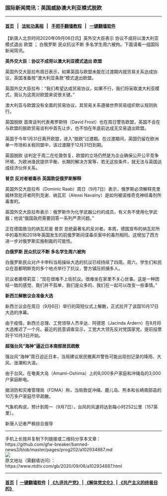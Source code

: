 ### 国际新闻简讯：英国威胁澳大利亚模式脱欧
------------------------

#### [首页](https://github.com/gfw-breaker/banned-news3/blob/master/README.md) &nbsp;&nbsp;|&nbsp;&nbsp; [法轮功真相](https://github.com/begood0513/basic/blob/master/README.md)  &nbsp;&nbsp;|&nbsp;&nbsp; [手把手翻墙教程](https://github.com/gfw-breaker/guides/wiki)  &nbsp;&nbsp;|&nbsp;&nbsp; [一键翻墙软件](https://github.com/gfw-breaker/nogfw/blob/master/README.md)  



<div><div class="post_content" itemprop="articleBody">
 <p>
  【新唐人北京时间2020年09月06日讯】英外交大臣表示 协议不成将以澳大利亚模式退出
  <ok href="https://www.ntdtv.com/gb/欧盟.htm">
   欧盟
  </ok>
  ；
  <ok href="https://www.ntdtv.com/gb/白俄罗斯.htm">
   白俄罗斯
  </ok>
  民众抗议不断 多名学生周六被拘。下面请看一组国际新闻简讯。
 </p>
 <p>
  <strong>
   英外交大臣：协议不成将以澳大利亚模式退出
   <ok href="https://www.ntdtv.com/gb/欧盟.htm">
    欧盟
   </ok>
  </strong>
 </p>
 <p>
  英国外交大臣拉布周日表示，如果英国与欧盟未能在过渡期内就贸易关系达成协议，英国准备按“澳大利亚条款”模式退出欧盟。
 </p>
 <p>
  英国外交大臣拉布：“我们希望达成贸易协议，如果不行，我们将采取澳大利亚模式，我认为这周对欧盟来说很关键。”
 </p>
 <p>
  澳大利亚与欧盟没有全面的贸易协议，其贸易关系遵循世界贸易组织默认规则执行。
 </p>
 <p>
  <ok href="https://www.ntdtv.com/gb/英国脱欧.htm">
   英国脱欧
  </ok>
  首席谈判代表弗罗斯特（David Frost）也在周日警告欧盟，英国不会在与欧盟的脱欧贸易谈判中首先让步，也不怕在年底前达成无交易退出欧盟。
 </p>
 <p>
  英国于今年1月31日离开欧盟，进入“脱欧”过渡期。在过渡期间，英国仍留在欧洲单一市场和关税同盟中，该过渡期于12月31日到期。
 </p>
 <p>
  <ok href="https://www.ntdtv.com/gb/英国脱欧.htm">
   英国脱欧
  </ok>
  谈判定于周二在伦敦恢复，欧盟的立场仍然是为企业确保公开公平竞争环境，为欧洲渔民提供平衡、长期的解决方案等，若无这些条件，就无法与英国达成经济伙伴关系。
 </p>
 <p>
  <strong>
   <ok href="https://www.ntdtv.com/gb/普京.htm">
    普京
   </ok>
   反对者被毒杀 英国敦促俄罗斯解释
  </strong>
 </p>
 <p>
  英国外交大臣拉布（Dominic Raab）周日（9月7日）表示，俄罗斯必须解释克里姆林宫批评者阿列克谢．纳瓦尼（Alexei Navalny）是如何被诺维奇克神经毒剂所毒害的。
 </p>
 <p>
  英国外交大臣拉布表示：俄罗斯作为化学武器公约的成员，有义务不使用化学武器；他说“俄国政府需要回答一系列严肃问题。”
 </p>
 <p>
  正在德国救治的纳瓦尼是
  <ok href="https://www.ntdtv.com/gb/普京.htm">
   普京
  </ok>
  总统最著名的反对者。本周，德国宣布的纳瓦尼所中的毒剂和2018年英国发生的前俄罗斯间谍毒杀案中的毒剂相同。这增加了西方进一步对俄罗斯实施制裁的可能性。
 </p>
 <p>
  <strong>
   <ok href="https://www.ntdtv.com/gb/白俄罗斯.htm">
    白俄罗斯
   </ok>
   民众抗议不断 多名学生周六被拘
  </strong>
 </p>
 <p>
  白俄罗斯民众对卢卡申科当局操纵大选的抗议已经持续了四周。周六，学生们和民众在首都明斯克的多个地点举行了抗议，警方镇压抓捕多人。
 </p>
 <p>
  抗议者娜塔莉亚：“现在很难不上街抗议。很难坐在家里不关心世事。这是一种团结一致的感觉、我们并不孤单，我们是众多的、我们在一起可以改变一些事情。”
 </p>
 <p>
  <strong>
   新西兰解散议会准备大选
  </strong>
 </p>
 <p>
  新西兰议会在周日（9月6日）举行的简短仪式上解散，正式拉开了该国10月17日大选的序幕。
 </p>
 <p>
  由于疫情，新西兰总理、工党领导人杰辛达．阿德恩（Jacinda Ardern）在8月将大选推迟了一个月。最近的民意调查显示，工党大大领先反对党国家党。提前投票将于10月3日开始。
 </p>
 <p>
  <strong>
   超强台风“海神”逼近日本南部居民疏散
  </strong>
 </p>
 <p>
  强台风“海神”周日迫近日本，当局建议居民撤离幷警告可能出现创记录的降雨、大风、涨潮和大浪。
 </p>
 <p>
  由于台风，在奄美大岛（Amami-Oshima）上的8,000多户家庭和冲绳岛的3,000户家庭断电。
 </p>
 <p>
  据消防和灾难管理局（FDMA）称，当局敦促冲绳、鹿儿岛、熊本和长崎南部县的10万多户家庭尽早疏散。
 </p>
 <p>
  气象机构说，预计到周一（9月7日），台风的风速将达到每小时252公里（157英里）。
 </p>
 <p>
  新唐人记者严枫综合报导
 </p>
 <div class="single_ad">
 </div>
</div>
</div>
<hr/>
手机上长按并复制下列链接或二维码分享本文章：<br/>
https://github.com/gfw-breaker/banned-news3/blob/master/pages/prog202/a102934887.md <br/>
<a href='https://github.com/gfw-breaker/banned-news3/blob/master/pages/prog202/a102934887.md'><img src='https://github.com/gfw-breaker/banned-news3/blob/master/pages/prog202/a102934887.md.png'/></a> <br/>
原文地址（需翻墙访问）：https://www.ntdtv.com/gb/2020/09/06/a102934887.html


------------------------
#### [首页](https://github.com/gfw-breaker/banned-news3/blob/master/README.md) &nbsp;|&nbsp; [一键翻墙软件](https://github.com/gfw-breaker/nogfw/blob/master/README.md) &nbsp;| [《九评共产党》](https://github.com/gfw-breaker/9ping.md/blob/master/README.md#九评之一评共产党是什么) | [《解体党文化》](https://github.com/gfw-breaker/jtdwh.md/blob/master/README.md) | [《共产主义的终极目的》](https://github.com/gfw-breaker/gczydzjmd.md/blob/master/README.md)


<img src='http://gfw-breaker.win/banned-news3/pages/prog202/a102934887.md' width='0px' height='0px'/>